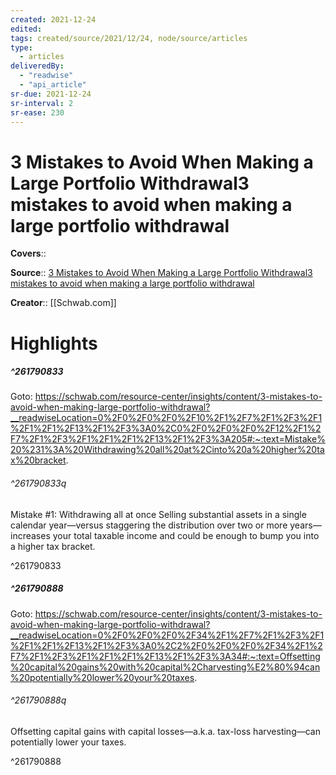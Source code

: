 ```yaml
---
created: 2021-12-24
edited:
tags: created/source/2021/12/24, node/source/articles
type: 
  - articles
deliveredBy: 
  - "readwise"
  - "api_article"
sr-due: 2021-12-24
sr-interval: 2
sr-ease: 230
---
```

# 3 Mistakes to Avoid When Making a Large Portfolio Withdrawal3 mistakes to avoid when making a large portfolio withdrawal

**Covers**:: 

**Source**:: [3 Mistakes to Avoid When Making a Large Portfolio Withdrawal3 mistakes to avoid when making a large portfolio withdrawal](https://schwab.com/resource-center/insights/content/3-mistakes-to-avoid-when-making-large-portfolio-withdrawal)

**Creator**:: [[Schwab.com]]

# Highlights
##### ^261790833


Goto: https://schwab.com/resource-center/insights/content/3-mistakes-to-avoid-when-making-large-portfolio-withdrawal?__readwiseLocation=0%2F0%2F0%2F0%2F10%2F1%2F7%2F1%2F3%2F1%2F1%2F1%2F13%2F1%2F3%3A0%2C0%2F0%2F0%2F0%2F12%2F1%2F7%2F1%2F3%2F1%2F1%2F1%2F13%2F1%2F3%3A205#:~:text=Mistake%20%231%3A%20Withdrawing%20all%20at%2Cinto%20a%20higher%20tax%20bracket.  

###### ^261790833q

Mistake \#1: Withdrawing all at once
Selling substantial assets in a single calendar year—versus staggering the distribution over two or more years—increases your total taxable income and could be enough to bump you into a higher tax bracket. 

^261790833

##### ^261790888


Goto: https://schwab.com/resource-center/insights/content/3-mistakes-to-avoid-when-making-large-portfolio-withdrawal?__readwiseLocation=0%2F0%2F0%2F0%2F34%2F1%2F7%2F1%2F3%2F1%2F1%2F1%2F13%2F1%2F3%3A0%2C2%2F0%2F0%2F0%2F34%2F1%2F7%2F1%2F3%2F1%2F1%2F1%2F13%2F1%2F3%3A34#:~:text=Offsetting%20capital%20gains%20with%20capital%2Charvesting%E2%80%94can%20potentially%20lower%20your%20taxes.  

###### ^261790888q

Offsetting capital gains with capital losses—a.k.a. tax-loss harvesting—can potentially lower your taxes. 

^261790888

